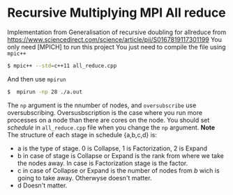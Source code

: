 # Recursive Multiplying MPI All reduce
Implementation from Generalisation of recursive doubling for allreduce from https://www.sciencedirect.com/science/article/pii/S0167819117301199
You only need [MPICH] to run this project
You just need to compile the file using `mpic++`
```sh
$ mpic++ --std=c++11 all_reduce.cpp
```
And then use `mpirun`
```sh
$  mpirun -np 28 ./a.out  
```
The `np` argument is the nnumber of nodes, and `oversubscribe` use oversubscribing. Oversusbscription is the case where you run more processes on a node than there are cores on the node.
You should set *schedule* in `all_reduce.cpp` file when you change the `np` argument.
**Note**
The structure of each stage in schedule {a,b,c,d} is:
- a is the type of stage. 0 is Collapse, 1 is Factorization, 2 is Expand
- b in case of stage is Collapse or Expand is the rank from where we take the nodes away. In case is Factorization stage is the factor.
- c in case of Collapse or Expand is the number of nodes from *b* wich is going to take away. Otherwyse doesn't matter.
- d Doesn't matter.
